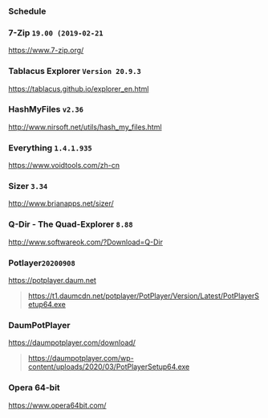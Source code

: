 ### Schedule

### 7-Zip `19.00 (2019-02-21`
https://www.7-zip.org/

### Tablacus Explorer `Version 20.9.3`
https://tablacus.github.io/explorer_en.html

### HashMyFiles `v2.36`
http://www.nirsoft.net/utils/hash_my_files.html

### Everything `1.4.1.935`
https://www.voidtools.com/zh-cn

### Sizer `3.34`
http://www.brianapps.net/sizer/

### Q-Dir - The Quad-Explorer `8.88`
http://www.softwareok.com/?Download=Q-Dir

### Potlayer`20200908`
https://potplayer.daum.net
>https://t1.daumcdn.net/potplayer/PotPlayer/Version/Latest/PotPlayerSetup64.exe

### DaumPotPlayer
https://daumpotplayer.com/download/
>https://daumpotplayer.com/wp-content/uploads/2020/03/PotPlayerSetup64.exe

### Opera 64-bit
https://www.opera64bit.com/
